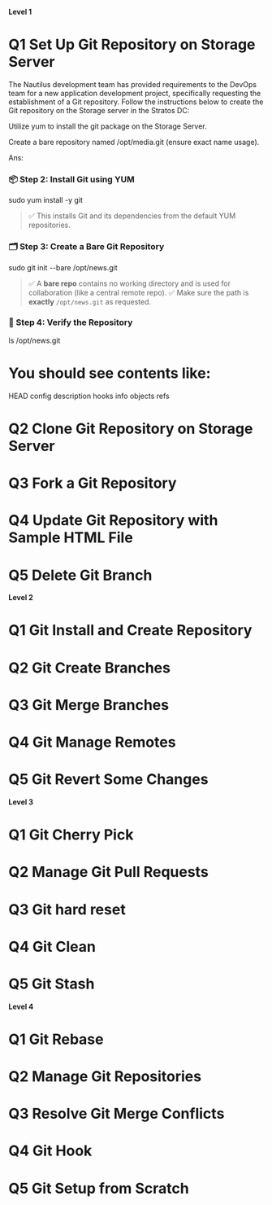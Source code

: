 **Level 1**
# Q1 Set Up Git Repository on Storage Server
The Nautilus development team has provided requirements to the DevOps team for a new application development project, specifically requesting the establishment of a Git repository. Follow the instructions below to create the Git repository on the Storage server in the Stratos DC:

Utilize yum to install the git package on the Storage Server.

Create a bare repository named /opt/media.git (ensure exact name usage).

Ans:
### 📦 Step 2: Install Git using YUM

sudo yum install -y git

> ✅ This installs Git and its dependencies from the default YUM repositories.
### 🗂️ Step 3: Create a Bare Git Repository
sudo git init --bare /opt/news.git
> ✅ A **bare repo** contains no working directory and is used for collaboration (like a central remote repo).
> ✅ Make sure the path is **exactly** `/opt/news.git` as requested.
### 📂 Step 4: Verify the Repository
ls /opt/news.git
# You should see contents like:
HEAD  config  description  hooks  info  objects  refs

# Q2 Clone Git Repository on Storage Server
# Q3 Fork a Git Repository
# Q4 Update Git Repository with Sample HTML File
# Q5 Delete Git Branch
**Level 2**
# Q1 Git Install and Create Repository
# Q2 Git Create Branches
# Q3 Git Merge Branches
# Q4 Git Manage Remotes
# Q5 Git Revert Some Changes
**Level 3**
# Q1 Git Cherry Pick
# Q2 Manage Git Pull Requests
# Q3 Git hard reset
# Q4 Git Clean
# Q5 Git Stash
**Level 4**
# Q1 Git Rebase
# Q2 Manage Git Repositories
# Q3 Resolve Git Merge Conflicts
# Q4 Git Hook
# Q5 Git Setup from Scratch